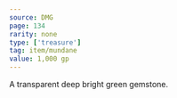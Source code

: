 ```yaml
---
source: DMG
page: 134
rarity: none
type: ['treasure']
tag: item/mundane
value: 1,000 gp
---
```


A transparent deep bright green gemstone.

